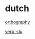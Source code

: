 # dutch

[orthography](dutch%207b8e42b0612d4ef185bf9730e2f2270a/orthography%2086a207204a254f5396e0c603be10026a.md)

[verb -du](dutch%207b8e42b0612d4ef185bf9730e2f2270a/verb%20-du%20996f96eb222944bb8417f3fc5e00acab.md)